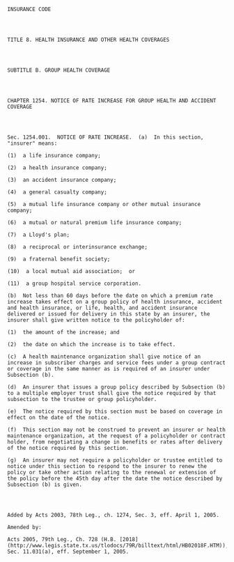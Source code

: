 ﻿
    
    
    	
    					
    
    
    INSURANCE CODE
    
      
    
    
    TITLE 8. HEALTH INSURANCE AND OTHER HEALTH COVERAGES
    
      
    
    
    SUBTITLE B. GROUP HEALTH COVERAGE
    
      
    
    
    CHAPTER 1254. NOTICE OF RATE INCREASE FOR GROUP HEALTH AND ACCIDENT COVERAGE
    
      
    
    
    Sec. 1254.001.  NOTICE OF RATE INCREASE.  (a)  In this section, "insurer" means:
    
    (1)  a life insurance company;
    
    (2)  a health insurance company;
    
    (3)  an accident insurance company;
    
    (4)  a general casualty company;
    
    (5)  a mutual life insurance company or other mutual insurance company;
    
    (6)  a mutual or natural premium life insurance company;
    
    (7)  a Lloyd's plan;
    
    (8)  a reciprocal or interinsurance exchange;
    
    (9)  a fraternal benefit society;
    
    (10)  a local mutual aid association;  or
    
    (11)  a group hospital service corporation.
    
    (b)  Not less than 60 days before the date on which a premium rate increase takes effect on a group policy of health insurance, accident and health insurance, or life, health, and accident insurance delivered or issued for delivery in this state by an insurer, the insurer shall give written notice to the policyholder of:
    
    (1)  the amount of the increase; and
    
    (2)  the date on which the increase is to take effect.
    
    (c)  A health maintenance organization shall give notice of an increase in subscriber charges and service fees under a group contract or coverage in the same manner as is required of an insurer under Subsection (b).
    
    (d)  An insurer that issues a group policy described by Subsection (b) to a multiple employer trust shall give the notice required by that subsection to the trustee or group policyholder.
    
    (e)  The notice required by this section must be based on coverage in effect on the date of the notice.
    
    (f)  This section may not be construed to prevent an insurer or health maintenance organization, at the request of a policyholder or contract holder, from negotiating a change in benefits or rates after delivery of the notice required by this section.
    
    (g)  An insurer may not require a policyholder or trustee entitled to notice under this section to respond to the insurer to renew the policy or take other action relating to the renewal or extension of the policy before the 45th day after the date the notice described by Subsection (b) is given.
    
    
    
    
    Added by Acts 2003, 78th Leg., ch. 1274, Sec. 3, eff. April 1, 2005.
    
    Amended by: 
    
    Acts 2005, 79th Leg., Ch. 728 (H.B. [2018](http://www.legis.state.tx.us/tlodocs/79R/billtext/html/HB02018F.HTM)), Sec. 11.031(a), eff. September 1, 2005.
    
    
    
    
    				
